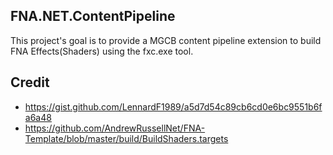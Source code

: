 ## FNA.NET.ContentPipeline

This project's goal is to provide a MGCB content pipeline extension to build FNA Effects(Shaders) using the fxc.exe tool.

## Credit

- https://gist.github.com/LennardF1989/a5d7d54c89cb6cd0e6bc9551b6fa6a48
- https://github.com/AndrewRussellNet/FNA-Template/blob/master/build/BuildShaders.targets